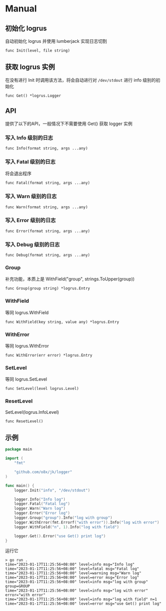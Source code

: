Manual
===

## 初始化 logrus

自动初始化 logrus 并使用 lumberjack 实现日志切割

    func Init(level, file string)

## 获取 logrus 实例

在没有进行 Init 时调用该方法，将会自动进行对 `/dev/stdout` 进行 info 级别的初始化

    func Get() *logrus.Logger

## API

提供了以下的API，一般情况下不需要使用 Get() 获取 logger 实例

### 写入 Info 级别的日志

    func Info(format string, args ...any)

### 写入 Fatal 级别的日志

将会退出程序

    func Fatal(format string, args ...any)

### 写入 Warn 级别的日志

    func Warn(format string, args ...any)

### 写入 Error 级别的日志

    func Error(format string, args ...any)

### 写入 Debug 级别的日志

    func Debug(format string, args ...any)

### Group

补充功能，本质上是 WithField("group", strings.ToUpper(group))

    func Group(group string) *logrus.Entry

### WithField

等同 logrus.WithField

    func WithField(key string, value any) *logrus.Entry

### WithError

等同 logrus.WithError

    func WithError(err error) *logrus.Entry

### SetLevel

等同 logrus.SetLevel

    func SetLevel(level logrus.Level)

### ResetLevel

SetLevel(logrus.InfoLevel)

    func ResetLevel()

## 示例

```go
package main

import (
	"fmt"

	"github.com/o8x/jk/logger"
)

func main() {
	logger.Init("info", "/dev/stdout")

	logger.Info("Info log")
	logger.Fatal("Fatal log")
	logger.Warn("Warn log")
	logger.Error("Error log")
	logger.Group("group").Info("log with group")
	logger.WithError(fmt.Errorf("with error")).Info("log with error")
	logger.WithField("n", 1).Info("log with field")

	logger.Get().Error("use Get() print log")
}
```

运行它

```shell
> go run .
time="2023-01-17T11:25:56+08:00" level=info msg="Info log"
time="2023-01-17T11:25:56+08:00" level=fatal msg="Fatal log"
time="2023-01-17T11:25:56+08:00" level=warning msg="Warn log"
time="2023-01-17T11:25:56+08:00" level=error msg="Error log"
time="2023-01-17T11:25:56+08:00" level=info msg="log with group" group=GROUP
time="2023-01-17T11:25:56+08:00" level=info msg="log with error" error="with error"
time="2023-01-17T11:25:56+08:00" level=info msg="log with field" n=1
time="2023-01-17T11:25:56+08:00" level=error msg="use Get() print log"
```

